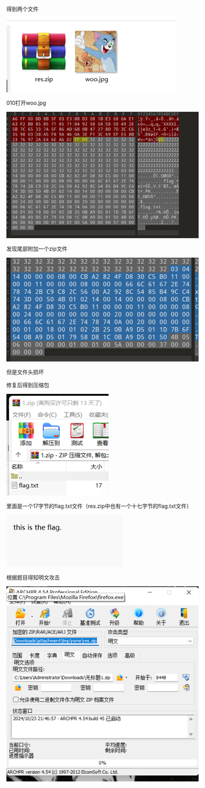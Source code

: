 得到两个文件

![image-20250327210831510](./assets/image-20250327210831510.png)

010打开woo.jpg

![image-20250327210834134](./assets/image-20250327210834134.png)

发现尾部附加一个zip文件

![image-20250327210837325](./assets/image-20250327210837325.png)

但是文件头损坏

修复后得到压缩包

![image-20250327210842005](./assets/image-20250327210842005.png)

里面是一个17字节的flag.txt文件（res.zip中也有一个十七字节的flag.txt文件）

![image-20250327210848467](./assets/image-20250327210848467.png)

根据题目得知明文攻击

![image-20250327210852480](./assets/image-20250327210852480.png)